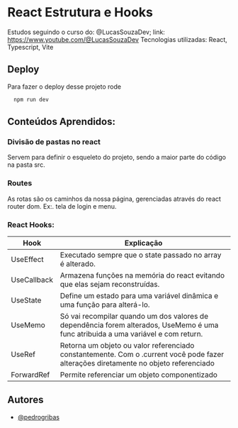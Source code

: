 # React Estrutura e Hooks

Estudos seguindo o curso do: @LucasSouzaDev;
link: https://www.youtube.com/@LucasSouzaDev
Tecnologias utilizadas: React, Typescript, Vite

## Deploy

Para fazer o deploy desse projeto rode

```bash
  npm run dev
```

## Conteúdos Aprendidos:

### Divisão de pastas no react
Servem para definir o esqueleto do projeto, sendo a maior parte do código na pasta src.

### Routes

As rotas são os caminhos da nossa página, gerenciadas através do react router dom. Ex:. tela de login e menu.

### React Hooks:
| Hook               | Explicação                                                |
| ----------------- | ---------------------------------------------------------------- |
| UseEffect         | Executado sempre que o state passado no array é alterado.
| UseCallback       | Armazena funções na memória do react evitando que elas sejam reconstruídas.
|UseState           | Define um estado para uma variável dinâmica e uma função para alterá-lo.
|UseMemo            | Só vai recompilar quando um dos valores de dependência forem alterados, UseMemo é uma func atribuida a uma variável e com return.
|UseRef             | Retorna um objeto ou valor referenciado constantemente. Com o .current você pode fazer alterações diretamente no objeto referenciado
|ForwardRef             | Permite referenciar um objeto componentizado

## Autores

- [@pedrogribas](https://www.github.com/pedrogribas)

